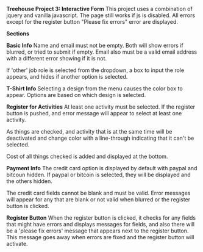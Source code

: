 **Treehouse Project 3: Interactive Form**
This project uses a combination of jquery and vanilla javascript. The page still works if js is disabled. All errors except for the register button "Please fix errors" error are displayed.

**Sections**

**Basic Info**
Name and email must not be empty. Both will show errors if blurred, or tried to submit if empty. Email also must be a valid email address with a different error showing if it is not.

If 'other' job role is selected from the dropdown, a box to input the role appears, and hides if another option is selected.

**T-Shirt Info**
Selecting a design from the menu causes the color box to appear. Options are based on which design is selected.

**Register for Activities**
At least one activity must be selected. If the register button is pushed, and error message will appear to select at least one activity.

As things are checked, and activity that is at the same time will be deactivated and change color with a line-through indicating that it can't be selected.

Cost of all things checked is added and displayed at the bottom.

**Payment Info**
The credit card option is displayed by default with paypal and bitcoun hidden. If paypal or bitcoin is selected, they will be displayed and the others hidden.

The credit card fields cannot be blank and must be valid. Error messages will appear for any that are blank or not valid when blurred or the register button is clicked.

**Register Button**
When the register button is clicked, it checks for any fields that might have errors and displays messages for fields, and also there will be a 'please fix errors' message that appears next to the register button. This message goes away when errors are fixed and the register button will activate.




